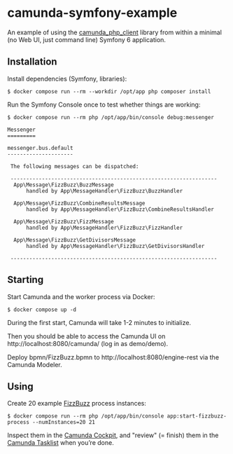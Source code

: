 # camunda-symfony-example

An example of using the [camunda_php_client](https://github.com/tistre/camunda_php_client/) library from within a minimal 
(no Web UI, just command line) Symfony 6 application.

## Installation

Install dependencies (Symfony, libraries):

```
$ docker compose run --rm --workdir /opt/app php composer install 
```

Run the Symfony Console once to test whether things are working:

```
$ docker compose run --rm php /opt/app/bin/console debug:messenger

Messenger
=========

messenger.bus.default
---------------------

 The following messages can be dispatched:

 ------------------------------------------------------------------ 
  App\Message\FizzBuzz\BuzzMessage                                  
      handled by App\MessageHandler\FizzBuzz\BuzzHandler            
                                                                    
  App\Message\FizzBuzz\CombineResultsMessage                        
      handled by App\MessageHandler\FizzBuzz\CombineResultsHandler  
                                                                    
  App\Message\FizzBuzz\FizzMessage                                  
      handled by App\MessageHandler\FizzBuzz\FizzHandler            
                                                                    
  App\Message\FizzBuzz\GetDivisorsMessage                           
      handled by App\MessageHandler\FizzBuzz\GetDivisorsHandler     
                                                                    
 ------------------------------------------------------------------ 
```

## Starting 

Start Camunda and the worker process via Docker:

```
$ docker compose up -d
```

During the first start, Camunda will take 1-2 minutes to initialize. 

Then you should be able to access the Camunda UI on http://localhost:8080/camunda/ (log in as demo/demo). 

Deploy bpmn/FizzBuzz.bpmn to http://localhost:8080/engine-rest via the Camunda Modeler.

## Using

Create 20 example [FizzBuzz](https://en.wikipedia.org/wiki/Fizz_buzz) process instances:

```
$ docker compose run --rm php /opt/app/bin/console app:start-fizzbuzz-process --numInstances=20 21
```

Inspect them in the [Camunda Cockpit](http://localhost:8080/camunda/app/cockpit/default/), 
and "review" (= finish) them in the [Camunda Tasklist](http://localhost:8080/camunda/app/tasklist/default/) when you’re done.
